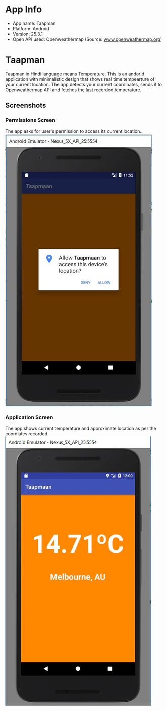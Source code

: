 # App Info
* App name: Taapman
* Platform: Android
* Version: 25.3.1
* Open API used: Openweathermap (Source: www.openweathermap.org)

# Taapman
Taapman in Hindi language means Temperature. 
This is an andorid application with minimalistic design that shows real time tempearture of your current location.
The app detects your current coordinates, sends it to Openweathermap API and fetches the last recorded temperature.

## Screenshots

### Permissions Screen
The app asks for user's permission to access its current location..
![Permissions Screen](https://github.com/amaneight/Taapman/blob/master/Screenshots/Permissions.JPG)

### Application Screen
The app shows current temperature and approximate location as per the coordiates recorded.
![App Screen](https://github.com/amaneight/Taapman/blob/master/Screenshots/Temp.JPG)
